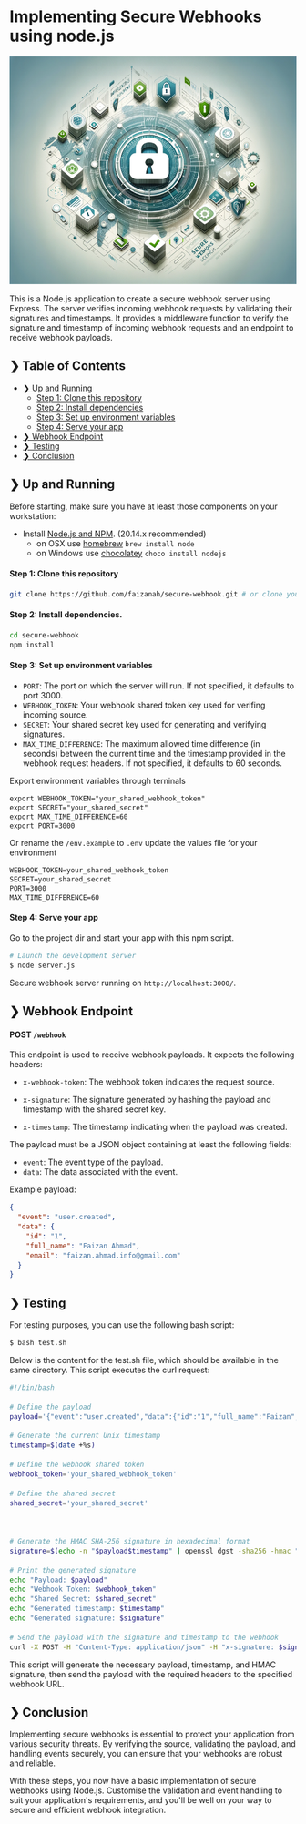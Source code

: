 # Implementing Secure Webhooks using node.js
<p align="center">
  <img src="./banner.png" alt="Implementing Secure Webhooks using node.js" width="1000" height="400" />
</p>

This is a Node.js application to create a secure webhook server using Express. The server verifies incoming webhook requests by validating their signatures and timestamps. It provides a middleware function to verify the signature and timestamp of incoming webhook requests and an endpoint to receive webhook payloads.


## ❯ Table of Contents

-   [❯ Up and Running](#-up-and-running)
    -   [Step 1: Clone this repository](#pre-requisites)
    -   [Step 2: Install dependencies](#)
    -   [Step 3: Set up environment variables](#)
    -   [Step 4: Serve your app](#)
-   [❯ Webhook Endpoint](#-webhook-endpoint)
-   [❯ Testing](#-testing)
-   [❯ Conclusion](#-conclusion)


## ❯ Up and Running


Before starting, make sure you have at least those components on your workstation:

-   Install [Node.js and NPM](https://nodejs.org/en/download/). (20.14.x recommended)
    -   on OSX use [homebrew](http://brew.sh) `brew install node`
    -   on Windows use [chocolatey](https://chocolatey.org/) `choco install nodejs`


#### Step 1: Clone this repository

```sh
git clone https://github.com/faizanah/secure-webhook.git # or clone your own fork
```
#### Step 2: Install dependencies.

```sh
cd secure-webhook
npm install
```
#### Step 3: Set up environment variables
- `PORT`: The port on which the server will run. If not specified, it defaults to port 3000.
- `WEBHOOK_TOKEN`: Your webhook shared token key used for verifing incoming source.
- `SECRET`: Your shared secret key used for generating and verifying signatures.
- `MAX_TIME_DIFFERENCE`: The maximum allowed time difference (in seconds) between the current time and the timestamp provided in the webhook request headers. If not specified, it defaults to 60 seconds.

Export environment variables through terninals
```
export WEBHOOK_TOKEN="your_shared_webhook_token"
export SECRET="your_shared_secret"
export MAX_TIME_DIFFERENCE=60
export PORT=3000
```
Or rename the `/env.example` to `.env` update the values file for your environment
```
WEBHOOK_TOKEN=your_shared_webhook_token
SECRET=your_shared_secret
PORT=3000
MAX_TIME_DIFFERENCE=60
```
#### Step 4: Serve your app
Go to the project dir and start your app with this npm script.

```bash
# Launch the development server
$ node server.js
```
Secure webhook server running on `http://localhost:3000/`.

## ❯ Webhook Endpoint

#### POST `/webhook`

This endpoint is used to receive webhook payloads. It expects the following headers:
- `x-webhook-token`: The webhook token indicates the request source.

- `x-signature`: The signature generated by hashing the payload and timestamp with the shared secret key.
- `x-timestamp`: The timestamp indicating when the payload was created.
  
The payload must be a JSON object containing at least the following fields:

- `event`: The event type of the payload.
- `data`: The data associated with the event.

Example payload:

```json
{
  "event": "user.created",
  "data": {
    "id": "1",
    "full_name": "Faizan Ahmad",
    "email": "faizan.ahmad.info@gmail.com"
  }
}
```

## ❯ Testing
For testing purposes, you can use the following bash script:
```sh
$ bash test.sh
```
Below is the content for the test.sh file, which should be available in the same directory. This script executes the curl request:


```bash
#!/bin/bash

# Define the payload
payload='{"event":"user.created","data":{"id":"1","full_name":"Faizan","email":"faizan.ahmad.info@gmail.com","contact":"+923338184261"}}'

# Generate the current Unix timestamp
timestamp=$(date +%s)

# Define the webhook shared token
webhook_token='your_shared_webhook_token'

# Define the shared secret
shared_secret='your_shared_secret'



# Generate the HMAC SHA-256 signature in hexadecimal format
signature=$(echo -n "$payload$timestamp" | openssl dgst -sha256 -hmac "$shared_secret" | sed 's/^.* //')

# Print the generated signature
echo "Payload: $payload"
echo "Webhook Token: $webhook_token"
echo "Shared Secret: $shared_secret"
echo "Generated timestamp: $timestamp"
echo "Generated signature: $signature"

# Send the payload with the signature and timestamp to the webhook
curl -X POST -H "Content-Type: application/json" -H "x-signature: $signature" -H "x-webhook-token: $webhook_token" -H "x-timestamp: $timestamp" -d "$payload" "http://localhost:3000/webhook"
```
This script will generate the necessary payload, timestamp, and HMAC signature, then send the payload with the required headers to the specified webhook URL.


## ❯ Conclusion

Implementing secure webhooks is essential to protect your application from various security threats. By verifying the source, validating the payload, and handling events securely, you can ensure that your webhooks are robust and reliable.

With these steps, you now have a basic implementation of secure webhooks using Node.js. Customise the validation and event handling to suit your application's requirements, and you'll be well on your way to secure and efficient webhook integration.
